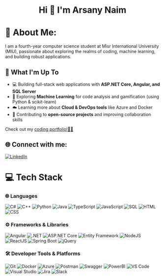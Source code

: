<h1 align="center">Hi 👋 I'm Arsany Naim</h1>

# 💫 About Me:
I am a fourth-year computer science student at Misr International University (MIU), passionate about exploring the realms of coding, machine learning, and building robust applications.

## 🚀 What I'm Up To  

- 💻 Building full-stack web applications with **ASP.NET Core, Angular, and SQL Server**  
- 🤖 Exploring **Machine Learning** for code analysis and gamification (using Python & scikit-learn)  
- ☁️ Learning more about **Cloud & DevOps tools** like Azure and Docker  
- 🔗 Contributing to **open-source projects** and improving collaboration skills  



Check out my [coding portfolio!👨‍💻](https://arsany-portfolio.vercel.app/)




## 🌐 Connect with me:
[![LinkedIn](https://img.shields.io/badge/LinkedIn-%230077B5.svg?logo=linkedin&logoColor=white)](https://www.linkedin.com/in/Arsany-Naim/)

# 💻 Tech Stack

### 🌐 Languages  
 ![C#](https://img.shields.io/badge/c%23-%23239120.svg?style=for-the-badge&logo=c-sharp&logoColor=white)  ![C++](https://img.shields.io/badge/c++-%2300599C.svg?style=for-the-badge&logo=c%2B%2B&logoColor=white)  ![Python](https://img.shields.io/badge/python-%233776AB.svg?style=for-the-badge&logo=python&logoColor=white)  ![Java](https://img.shields.io/badge/java-%23ED8B00.svg?style=for-the-badge&logo=java&logoColor=white)  ![TypeScript](https://img.shields.io/badge/typescript-%23007ACC.svg?style=for-the-badge&logo=typescript&logoColor=white)  ![JavaScript](https://img.shields.io/badge/javascript-%23323330.svg?style=for-the-badge&logo=javascript&logoColor=%23F7DF1E)  ![SQL](https://img.shields.io/badge/sql-%2307405e.svg?style=for-the-badge&logo=postgresql&logoColor=white) ![HTML](https://img.shields.io/badge/html-%23E34F26.svg?style=for-the-badge&logo=html5&logoColor=white)  ![CSS](https://img.shields.io/badge/css-%231572B6.svg?style=for-the-badge&logo=css3&logoColor=white)  



### ⚙️ Frameworks & Libraries  
![Angular](https://img.shields.io/badge/angular-%23DD0031.svg?style=for-the-badge&logo=angular&logoColor=white)  ![.NET](https://img.shields.io/badge/.NET-512BD4?style=for-the-badge&logo=dotnet&logoColor=white)  ![ASP.NET Core](https://img.shields.io/badge/ASP.NET%20Core-5C2D91?style=for-the-badge&logo=.net&logoColor=white)  ![Entity Framework](https://img.shields.io/badge/Entity_Framework-68217A?style=for-the-badge&logo=.net&logoColor=white)  ![NodeJS](https://img.shields.io/badge/node.js-6DA55F?style=for-the-badge&logo=node.js&logoColor=white)  ![ReactJS](https://img.shields.io/badge/react-%2320232a.svg?style=for-the-badge&logo=react&logoColor=%2361DAFB)  ![Spring Boot](https://img.shields.io/badge/Spring_Boot-F2F4F9?style=for-the-badge&logo=spring-boot)  ![jQuery](https://img.shields.io/badge/jquery-%230769AD.svg?style=for-the-badge&logo=jquery&logoColor=white)  



### 🛠️ Developer Tools & Platforms  
![Git](https://img.shields.io/badge/git-%23F05033.svg?style=for-the-badge&logo=git&logoColor=white)  ![Docker](https://img.shields.io/badge/docker-%230db7ed.svg?style=for-the-badge&logo=docker&logoColor=white)  ![Azure](https://img.shields.io/badge/Microsoft_Azure-0078D4?style=for-the-badge&logo=microsoft-azure&logoColor=white)  ![Postman](https://img.shields.io/badge/Postman-FF6C37?style=for-the-badge&logo=postman&logoColor=white)  ![Swagger](https://img.shields.io/badge/Swagger-%2385EA2D.svg?style=for-the-badge&logo=swagger&logoColor=black)  ![PowerBI](https://img.shields.io/badge/PowerBI-F2C811?style=for-the-badge&logo=powerbi&logoColor=black)  ![VS Code](https://img.shields.io/badge/VS%20Code-0078D4?style=for-the-badge&logo=visual-studio-code&logoColor=white)  ![Visual Studio](https://img.shields.io/badge/Visual_Studio-5C2D91?style=for-the-badge&logo=visual-studio&logoColor=white)  ![Jira](https://img.shields.io/badge/jira-%230A0FFF.svg?style=for-the-badge&logo=jira&logoColor=white)  ![Slack](https://img.shields.io/badge/Slack-4A154B?style=for-the-badge&logo=slack&logoColor=white)  
